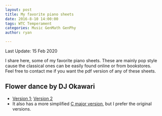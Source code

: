 ```yaml
---
layout: post
title: My favorite piano sheets
date: 2016-8-10 14:00:00
tags: WTC Temperament
categories: Music GenMath GenPhy
author: ryan

---
```

Last Update: 15 Feb 2020

I share here, some of my favorite piano sheets. These are mainly pop style cause the classical ones can be easily found online or from bookstores. Feel free to contact me if you want the pdf version of any of these sheets.

## Flower dance by DJ Okawari
- [Version 1](https://musescore.com/user/102470/scores/171373); [Version 2](https://musescore.com/user/27668347/scores/5094199)
- It also has a more simplified [C major version](http://www.gangqinpu.com/html/25206.htm), but I prefer the original versions.
